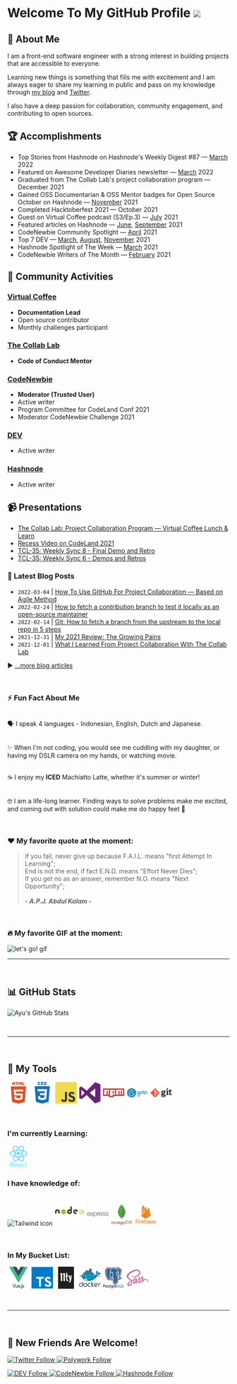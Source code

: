 # Welcome To My GitHub Profile <img src="https://raw.githubusercontent.com/MartinHeinz/MartinHeinz/master/wave.gif" width="40px">

## :woman: About Me

I am a front-end software engineer with a strong interest in building projects that are accessible to everyone.

Learning new things is something that fills me with excitement and I am always eager to share my learning in public and pass on my knowledge through [my blog](https://adiati.com) and [Twitter](https://twitter.com/adiatiayu).

I also have a deep passion for collaboration, community engagement, and contributing to open sources.

## 🏆  Accomplishments

- Top Stories from Hashnode on Hashnode's Weekly Digest #87 — [March](http://e.customeriomail.com/deliveries/RIDfBQMAAX95cXsCeohFOugRJfs-Ug==) 2022
- Featured on Awesome Developer Diaries newsletter — [March](https://buttondown.email/awesomedeveloperdiaries/archive/victorias-edition-meet-ayu-and-how-to-get/) 2022
- Graduated from The Collab Lab's project collaboration program — December 2021
- Gained OSS Documentarian & OSS Mentor badges for Open Source October on Hashnode — [November](https://townhall.hashnode.com/oss-grant-badge-winners) 2021
- Completed Hacktoberfest 2021 — October 2021
- Guest on Virtual Coffee podcast (S3/Ep.3) — [July](https://virtualcoffee.io/podcast/0303-ayu-adiati/) 2021
- Featured articles on Hashnode — [June](https://adiati.com/lesson-learned-massive-burnout-in-learning-web-development), [September](https://adiati.com/i-have-been-writing-a-blog-for-10-months-here-is-my-story) 2021
- CodeNewbie Community Spotlight — [April](https://community.codenewbie.org/codenewbie/ayu-polyglot-latte-lover-codenewbie-149m) 2021
- Top 7 DEV — [March](https://dev.to/devteam/the-7-most-popular-dev-posts-from-the-past-week-5h5d), [August](https://dev.to/devteam/top-7-featured-dev-posts-from-the-past-week-3h2i), [November](https://dev.to/devteam/top-7-featured-dev-posts-from-the-past-week-35fb) 2021
- Hashnode Spotlight of The Week — [March](https://twitter.com/hashnode/status/1366715534142812166) 2021
- CodeNewbie Writers of The Month — [February](https://community.codenewbie.org/codenewbie/codenewbie-writers-of-the-month-february-2021-kb7) 2021

## 👥 Community Activities

### [Virtual Coffee](https://virtualcoffee.io/)

- **Documentation Lead**
- Open source contributor
- Monthly challenges participant

### [The Collab Lab](https://the-collab-lab.codes/)

- **Code of Conduct Mentor**

### [CodeNewbie](https://community.codenewbie.org/adiatiayu)

- **Moderator (Trusted User)**
- Active writer
- Program Committee for CodeLand Conf 2021
- Moderator CodeNewbie Challenge 2021

### [DEV](https://dev.to/adiatiayu)

- Active writer

### [Hashnode](https://hashnode.com/@ayuadiati)

- Active writer

## 📹 Presentations

- [The Collab Lab: Project Collaboration Program — Virtual Coffee Lunch & Learn](https://www.youtube.com/watch?v=BtJTeGuUKTM&t=2641s)
- [Recess Video on CodeLand 2021](https://www.youtube.com/watch?t=3788&v=4pI7miwXwY0&feature=youtu.be)
- [TCL-35: Weekly Sync 8 - Final Demo and Retro](https://www.youtube.com/watch?v=MIY3c2fh8xo)
- [TCL-35: Weekly Sync 6 - Demos and Retros](https://www.youtube.com/watch?v=RGufaZFAJA8)

### 📰 Latest Blog Posts

<!-- BLOG-POST-LIST:START -->
- `2022-03-04` | [How To Use GitHub For Project Collaboration — Based on Agile Method](https://adiati.com/how-to-use-github-for-project-collaboration-based-on-agile-method)  
- `2022-02-24` | [How to fetch a contribution branch to test it locally as an open-source maintainer](https://adiati.com/how-to-fetch-a-contribution-branch-to-test-it-locally-as-an-open-source-maintainer)  
- `2022-02-14` | [Git: How to fetch a branch from the upstream to the local repo in 5 steps](https://adiati.com/git-how-to-fetch-a-branch-from-the-upstream-to-the-local-repo-in-5-steps)  
- `2021-12-31` | [My 2021 Review: The Growing Pains](https://adiati.com/my-2021-review-the-growing-pains)  
- `2021-12-01` | [What I Learned From Project Collaboration With The Collab Lab](https://adiati.com/what-i-learned-from-project-collaboration-with-the-collab-lab)  

<!-- BLOG-POST-LIST:END -->

▶ [...more blog articles](https://adiati.com)


<br>

### ⚡ Fun Fact About Me
<br>🗣 I speak 4 languages - Indonesian, English, Dutch and Japanese.

<br>:sparkles: When I'm not coding, you would see me cuddling with my daughter, or having my DSLR camera on my hands, or watching movie.

<br>☕ I enjoy my **ICED** Machiatto Latte, whether it's summer or winter!

<br>🤓 I am a life-long learner. Finding ways to solve problems make me excited, and coming out with solution could make me do happy feet :penguin:

<br>

### ❤ My favorite quote at the moment:
> If you fail, never give up because F.A.I.L. means "first Attempt In Learning";
<br> End is not the end, if fact E.N.D. means "Effort Never Dies"; 
<br> If you get no as an answer, remember N.O. means "Next Opportunity";
<br><br> **- *A.P.J. Abdul Kalam* -**

<br>

### :fire: My favorite GIF at the moment:
![let's go! gif](https://media.giphy.com/media/4GXUa4U05Q0JAM972c/giphy.gif)

---

<br>

## :bar_chart: GitHub Stats

![Ayu's GitHub Stats](https://github-readme-stats.vercel.app/api/?username=adiati98&count_private=true&theme=tokyonight&showicons=true)

<br>

---

<br>

## :hammer: My Tools

<img src="https://github.com/devicons/devicon/blob/master/icons/html5/html5-plain-wordmark.svg" alt="HTML icon" width="50" height="50"> <img src="https://github.com/devicons/devicon/blob/master/icons/css3/css3-plain-wordmark.svg" alt="CSS icon" width="50" height="50"> <img src="https://github.com/devicons/devicon/blob/master/icons/javascript/javascript-original.svg" alt="JS icon" width="50" height="50"> <img src="https://github.com/devicons/devicon/blob/master/icons/visualstudio/visualstudio-plain.svg" alt="Visual Studio icon" width="50" height="50"> <img src="https://github.com/devicons/devicon/blob/master/icons/npm/npm-original-wordmark.svg" alt="NPM icon" width="50" height="50"> <img src="https://github.com/devicons/devicon/blob/master/icons/yarn/yarn-original-wordmark.svg" alt="Yarn icon" width="50" height="50"> <img src="https://github.com/devicons/devicon/blob/master/icons/git/git-original-wordmark.svg" alt="Git icon" width="50" height="50"> 

<br>

### I'm currently Learning:
<img src="https://github.com/devicons/devicon/blob/master/icons/react/react-original-wordmark.svg" alt="React icon" width="50" height="50">

<br>

### I have knowledge of:
<img src="https://www.vectorlogo.zone/logos/tailwindcss/tailwindcss-icon.svg" alt="Tailwind icon" width="50" height="50"> <img src="https://github.com/devicons/devicon/blob/master/icons/nodejs/nodejs-original-wordmark.svg" alt="NodeJS icon" width="70" height="70"> <img src="https://github.com/devicons/devicon/blob/master/icons/express/express-original-wordmark.svg" alt="Express icon" width="50" height="50"> <img src="https://github.com/devicons/devicon/blob/master/icons/mongodb/mongodb-original-wordmark.svg" alt="MongoDB icon" width="50" height="50"> <img src="https://github.com/devicons/devicon/blob/master/icons/firebase/firebase-plain-wordmark.svg" alt="Firebase icon" width="50" height="50"> 

<br>

### In My Bucket List:
<img src="https://github.com/devicons/devicon/blob/master/icons/vuejs/vuejs-original-wordmark.svg" alt="Vue icon" width="50" height="50"> <img src="https://github.com/devicons/devicon/blob/master/icons/typescript/typescript-original.svg" alt="Typescript icon" width="50" height="50"> <img src="https://github.com/devicons/devicon/blob/master/icons/eleventy/eleventy-original.svg" alt="Eleventy icon" width="50" height="50"> <img src="https://github.com/devicons/devicon/blob/master/icons/docker/docker-original-wordmark.svg" alt="Docker icon" width="50" height="50"> <img src="https://github.com/devicons/devicon/blob/master/icons/postgresql/postgresql-original-wordmark.svg" alt="PostgresQL icon" width="50" height="50"> <img src="https://github.com/devicons/devicon/blob/master/icons/sass/sass-original.svg" alt="Sass icon" width="50" height="50"> 

<br>

---

<br>

## 🤩 New Friends Are Welcome!

<a href="https://twitter.com/AdiatiAyu">![Twitter Follow](https://img.shields.io/badge/Let's%20connect%20on-TWITTER-4495d4?style=for-the-badge&logo=twitter) 
<a href="https://www.polywork.com/adiatiayu">![Polywork Follow](https://img.shields.io/badge/Let's%20connect%20on-POLYWORK-582be8?style=for-the-badge&logo=polywork)
  
<a href="https://dev.to/adiatiayu">![DEV Follow](https://img.shields.io/badge/Let's%20connect%20on-DEV-000?style=for-the-badge&logo=devdotto)
<a href="https://community.codenewbie.org/adiatiayu">![CodeNewbie Follow](https://img.shields.io/badge/Let's%20connect%20on-CODENEWBIE-6bd80b?style=for-the-badge&logo=codenewbie)
<a href="https://hashnode.com/@ayuadiati">![Hashnode Follow](https://img.shields.io/badge/Let's%20connect%20on-HASHNODE-2962ff?style=for-the-badge&logo=hashnode)


